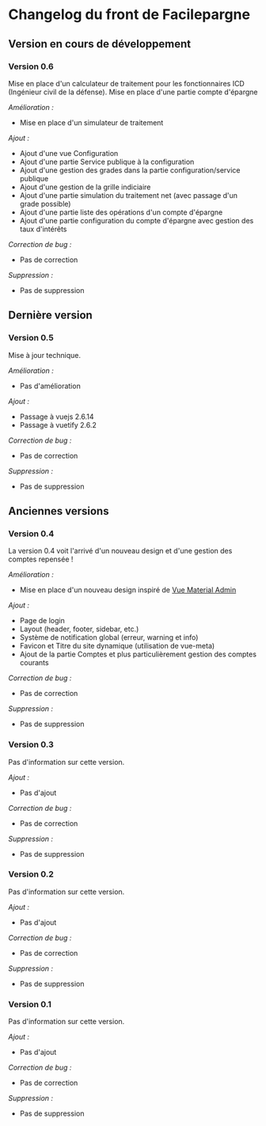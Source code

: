 # Changelog du front de Facilepargne

## Version en cours de développement
### Version 0.6
Mise en place d'un calculateur de traitement pour les fonctionnaires ICD (Ingénieur civil de la défense).
Mise en place d'une partie compte d'épargne

*Amélioration :*
* Mise en place d'un simulateur de traitement

*Ajout :*
* Ajout d'une vue Configuration
* Ajout d'une partie Service publique à la configuration
* Ajout d'une gestion des grades dans la partie configuration/service publique
* Ajout d'une gestion de la grille indiciaire
* Ajout d'une partie simulation du traitement net (avec passage d'un grade possible)
* Ajout d'une partie liste des opérations d'un compte d'épargne
* Ajout d'une partie configuration du compte d'épargne avec gestion des taux d'intérêts

*Correction de bug :*
* Pas de correction

*Suppression :*
* Pas de suppression

## Dernière version
### Version 0.5
Mise à jour technique.

*Amélioration :*
* Pas d'amélioration

*Ajout :*
* Passage à vuejs 2.6.14
* Passage à vuetify 2.6.2

*Correction de bug :*
* Pas de correction

*Suppression :*
* Pas de suppression

## Anciennes versions
### Version 0.4
La version 0.4 voit l'arrivé d'un nouveau design et d'une gestion des comptes repensée !

*Amélioration :*
* Mise en place d'un nouveau design inspiré de [Vue Material Admin](https://flatlogic.github.io/material-vue/?ref=morioh.com&utm_source=morioh.com#/dashboard)

*Ajout :*
* Page de login
* Layout (header, footer, sidebar, etc.)
* Système de notification global (erreur, warning et info)
* Favicon et Titre du site dynamique (utilisation de vue-meta)
* Ajout de la partie Comptes et plus particulièrement gestion des comptes courants

*Correction de bug :*
* Pas de correction

*Suppression :*
* Pas de suppression

### Version 0.3
Pas d'information sur cette version.

*Ajout :*
* Pas d'ajout

*Correction de bug :*
* Pas de correction

*Suppression :*
* Pas de suppression

### Version 0.2
Pas d'information sur cette version.

*Ajout :*
* Pas d'ajout

*Correction de bug :*
* Pas de correction

*Suppression :*
* Pas de suppression

### Version 0.1
Pas d'information sur cette version.

*Ajout :*
* Pas d'ajout

*Correction de bug :*
* Pas de correction

*Suppression :*
* Pas de suppression
